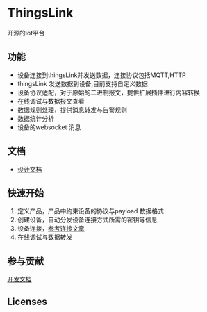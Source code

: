 # ThingsLink
开源的iot平台

## 功能

- 设备连接到thingsLink并发送数据，连接协议包括MQTT,HTTP
- thingsLink 发送数据到设备,目前支持自定义数据
- 设备协议适配，对于原始的二进制报文，提供扩展插件进行内容转换
- 在线调试与数据报文查看
- 数据规则处理，提供消息转发与告警规则
- 数据统计分析
- 设备的websocket 消息

## 文档

- [设计文档](https://github.com/tingfeng1002/things-link/blob/main/things-link-docs/home.md) 

## 快速开始

1. 定义产品，产品中约束设备的协议与payload 数据格式
2. 创建设备，自动分发设备连接方式所需的密钥等信息
3. 设备连接，[参考连接文章](https://github.com/tingfeng1002/things-link/blob/main/things-link-docs/transport.md)
4. 在线调试与数据转发

## 参与贡献

[开发文档](https://github.com/tingfeng1002/things-link/blob/main/things-link-docs/develop.md)
## Licenses

